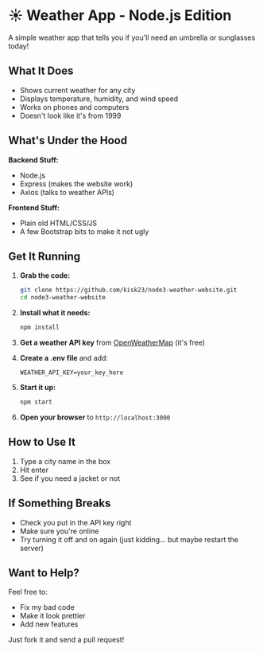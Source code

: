 

# ☀️ Weather App - Node.js Edition

A simple weather app that tells you if you'll need an umbrella or sunglasses today!

## What It Does
- Shows current weather for any city
- Displays temperature, humidity, and wind speed
- Works on phones and computers
- Doesn't look like it's from 1999

## What's Under the Hood
**Backend Stuff:**
- Node.js
- Express (makes the website work)
- Axios (talks to weather APIs)

**Frontend Stuff:**
- Plain old HTML/CSS/JS
- A few Bootstrap bits to make it not ugly

## Get It Running

1. **Grab the code:**
   ```bash
   git clone https://github.com/kisk23/node3-weather-website.git
   cd node3-weather-website
   ```

2. **Install what it needs:**
   ```bash
   npm install
   ```

3. **Get a weather API key** from [OpenWeatherMap](https://openweathermap.org/) (it's free)

4. **Create a .env file** and add:
   ```
   WEATHER_API_KEY=your_key_here
   ```

5. **Start it up:**
   ```bash
   npm start
   ```

6. **Open your browser** to `http://localhost:3000`

## How to Use It
1. Type a city name in the box
2. Hit enter
3. See if you need a jacket or not

## If Something Breaks
- Check you put in the API key right
- Make sure you're online
- Try turning it off and on again (just kidding... but maybe restart the server)

## Want to Help?
Feel free to:
- Fix my bad code
- Make it look prettier
- Add new features

Just fork it and send a pull request!
